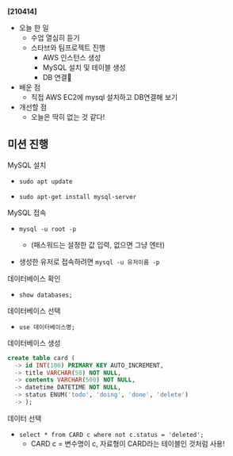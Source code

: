 **[210414]**



- 오늘 한 일
  - 수업 열심히 듣기
  - 스타브와 팀프로젝트 진행
    - AWS 인스턴스 생성
    - MySQL 설치 및 테이블 생성
    - DB 연결🎉
- 배운 점
  - 직접 AWS EC2에 mysql 설치하고 DB연결해 보기
- 개선할 점
  - 오늘은 딱히 없는 것 같다!



## 미션 진행

MySQL 설치

- `sudo apt update`

- `sudo apt-get install mysql-server`

MySQL 접속

- `mysql -u root -p`
  - (패스워드는 설정한 값 입력, 없으면 그냥 엔터)

- 생성한 유저로 접속하려면 `mysql -u 유저이름 -p`

데이터베이스 확인 

- `show databases;`

데이터베이스 선택 

- `use 데이터베이스명;`

데이터베이스 생성 

```sql
create table card (
  -> id INT(100) PRIMARY KEY AUTO_INCREMENT,
  -> title VARCHAR(50) NOT NULL,
  -> contents VARCHAR(500) NOT NULL,
  -> datetime DATETIME NOT NULL,
  -> status ENUM('todo', 'doing', 'done', 'delete')
  -> );
```

데이터 선택

- `select * from CARD c where not c.status = 'deleted';`
  - CARD c = 변수명이 c, 자료형이 CARD라는 테이블인 것처럼 사용!

